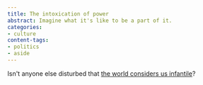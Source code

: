 ```yaml
---
title: The intoxication of power
abstract: Imagine what it's like to be a part of it.
categories:
- culture
content-tags:
- politics
- aside
---
```


Isn't anyone else disturbed that [the world considers us infantile][1]?

   [1]: http://www.telegraph.co.uk/comment/personal-view/3591026/I-loathe-America-and-what-it-has-done-to-the-rest-of-the-world.html

